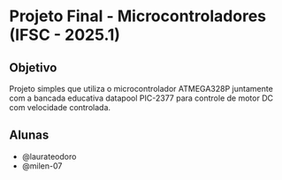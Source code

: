 # Projeto Final - Microcontroladores (IFSC - 2025.1)

## Objetivo
Projeto simples que utiliza o microcontrolador ATMEGA328P juntamente com a bancada educativa datapool PIC-2377 para controle de motor DC com velocidade controlada.

## Alunas
- @laurateodoro 
- @milen-07
